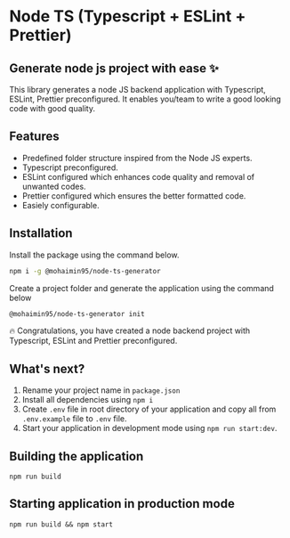 # Node TS (Typescript + ESLint + Prettier)

## Generate node js project with ease ✨

This library generates a node JS backend application with Typescript, ESLint, Prettier preconfigured. It enables you/team to write a good looking code with good quality.

## Features

- Predefined folder structure inspired from the Node JS experts.
- Typescript preconfigured.
- ESLint configured which enhances code quality and removal of unwanted codes.
- Prettier configured which ensures the better formatted code.
- Easiely configurable.

## Installation

Install the package using the command below.

```sh
npm i -g @mohaimin95/node-ts-generator
```

Create a project folder and generate the application using the command below

```sh
@mohaimin95/node-ts-generator init
```

🔥 Congratulations, you have created a node backend project with Typescript, ESLint and Prettier preconfigured.

## What's next?

1. Rename your project name in `package.json`
2. Install all dependencies using `npm i`
3. Create `.env` file in root directory of your application and copy all from `.env.example` file to `.env` file.
4. Start your application in development mode using `npm run start:dev`.

## Building the application

```
npm run build
```

## Starting application in production mode

```
npm run build && npm start
```